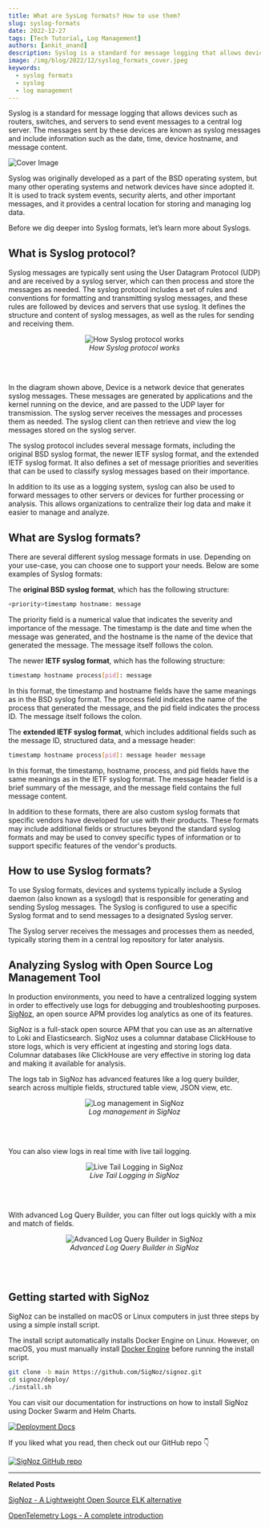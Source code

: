 ```yaml
---
title: What are SysLog formats? How to use them?
slug: syslog-formats
date: 2022-12-27
tags: [Tech Tutorial, Log Management]
authors: [ankit_anand]
description: Syslog is a standard for message logging that allows devices such as routers, switches, and servers to send event messages to a central log server. The messages sent by these devices are known as syslog messages and include information such as the date, time, device hostname, and message content...
image: /img/blog/2022/12/syslog_formats_cover.jpeg
keywords:
  - syslog formats
  - syslog
  - log management
---
```

<head>
  <link rel="canonical" href="https://signoz.io/blog/syslog-formats/"/>
</head>

Syslog is a standard for message logging that allows devices such as routers, switches, and servers to send event messages to a central log server. The messages sent by these devices are known as syslog messages and include information such as the date, time, device hostname, and message content.

<!--truncate-->

![Cover Image](/img/blog/2022/12/syslog_formats_cover.webp)

Syslog was originally developed as a part of the BSD operating system, but many other operating systems and network devices have since adopted it. It is used to track system events, security alerts, and other important messages, and it provides a central location for storing and managing log data.

Before we dig deeper into Syslog formats, let’s learn more about Syslogs.

## What is Syslog protocol?

Syslog messages are typically sent using the User Datagram Protocol (UDP) and are received by a syslog server, which can then process and store the messages as needed. The syslog protocol includes a set of rules and conventions for formatting and transmitting syslog messages, and these rules are followed by devices and servers that use syslog. It defines the structure and content of syslog messages, as well as the rules for sending and receiving them.

<figure data-zoomable align='center'>
    <img src="/img/blog/2022/12/syslog_server_client_1x.webp" alt="How Syslog protocol works"/>
    <figcaption><i>How Syslog protocol works</i></figcaption>
</figure>

<br></br>

In the diagram shown above, Device is a network device that generates syslog messages. These messages are generated by applications and the kernel running on the device, and are passed to the UDP layer for transmission. The syslog server receives the messages and processes them as needed. The syslog client can then retrieve and view the log messages stored on the syslog server.

The syslog protocol includes several message formats, including the original BSD syslog format, the newer IETF syslog format, and the extended IETF syslog format. It also defines a set of message priorities and severities that can be used to classify syslog messages based on their importance.

In addition to its use as a logging system, syslog can also be used to forward messages to other servers or devices for further processing or analysis. This allows organizations to centralize their log data and make it easier to manage and analyze.

## What are Syslog formats?

There are several different syslog message formats in use. Depending on your use-case, you can choose one to support your needs. Below are some examples of Syslog formats:

The **original BSD syslog format**, which has the following structure:

```bash
<priority>timestamp hostname: message
```

The priority field is a numerical value that indicates the severity and importance of the message. The timestamp is the date and time when the message was generated, and the hostname is the name of the device that generated the message. The message itself follows the colon.

The newer **IETF syslog format**, which has the following structure:

```bash
timestamp hostname process[pid]: message
```

In this format, the timestamp and hostname fields have the same meanings as in the BSD syslog format. The process field indicates the name of the process that generated the message, and the pid field indicates the process ID. The message itself follows the colon.

The **extended IETF syslog format**, which includes additional fields such as the message ID, structured data, and a message header:

```bash
timestamp hostname process[pid]: message header message
```

In this format, the timestamp, hostname, process, and pid fields have the same meanings as in the IETF syslog format. The message header field is a brief summary of the message, and the message field contains the full message content.

In addition to these formats, there are also custom syslog formats that specific vendors have developed for use with their products. These formats may include additional fields or structures beyond the standard syslog formats and may be used to convey specific types of information or to support specific features of the vendor's products.

## How to use Syslog formats?

To use Syslog formats, devices and systems typically include a Syslog daemon (also known as a syslogd) that is responsible for generating and sending Syslog messages. The Syslog is configured to use a specific Syslog format and to send messages to a designated Syslog server. 

The Syslog server receives the messages and processes them as needed, typically storing them in a central log repository for later analysis.

## Analyzing Syslog with Open Source Log Management Tool

In production environments, you need to  have a centralized logging system in order to effectively use logs for debugging and troubleshooting purposes. [SigNoz](https://signoz.io/), an open source APM provides log analytics as one of its features. 

SigNoz is a full-stack open source APM that you can use as an alternative to Loki and Elasticsearch. SigNoz uses a columnar database ClickHouse to store logs, which is very efficient at ingesting and storing logs data. Columnar databases like ClickHouse are very effective in storing log data and making it available for analysis.

The logs tab in SigNoz has advanced features like a log query builder, search across multiple fields, structured table view, JSON view, etc.

<figure data-zoomable align='center'>
    <img src="/img/blog/common/signoz_logs.webp" alt="Log management in SigNoz"/>
    <figcaption><i>Log management in SigNoz</i></figcaption>
</figure>

<br></br>

You can also view logs in real time with live tail logging.

<figure data-zoomable align='center'>
    <img src="/img/blog/2022/10/signoz_live_logs.webp" alt="Live Tail Logging in SigNoz"/>
    <figcaption><i>Live Tail Logging in SigNoz</i></figcaption>
</figure>

<br></br>

With advanced Log Query Builder, you can filter out logs quickly with a mix and match of fields.

<figure data-zoomable align='center'>
    <img src="/img/blog/2022/10/signoz_log_query_builder.webp" alt="Advanced Log Query Builder in SigNoz"/>
    <figcaption><i>Advanced Log Query Builder in SigNoz</i></figcaption>
</figure>

<br></br>

## Getting started with SigNoz

SigNoz can be installed on macOS or Linux computers in just three steps by using a simple install script.

The install script automatically installs Docker Engine on Linux. However, on macOS, you must manually install <a href = "https://docs.docker.com/engine/install/" rel="noopener noreferrer nofollow" target="_blank" >Docker Engine</a> before running the install script.

```bash
git clone -b main https://github.com/SigNoz/signoz.git
cd signoz/deploy/
./install.sh
```

You can visit our documentation for instructions on how to install SigNoz using Docker Swarm and Helm Charts.


[![Deployment Docs](/img/blog/common/deploy_docker_documentation.webp)](https://signoz.io/docs/install/)

If you liked what you read, then check out our GitHub repo 👇

[![SigNoz GitHub repo](/img/blog/common/signoz_github.webp)](https://github.com/SigNoz/signoz)

---

**Related Posts**

[SigNoz - A Lightweight Open Source ELK alternative](https://signoz.io/blog/elk-alternative-open-source/)

[OpenTelemetry Logs - A complete introduction](https://signoz.io/blog/opentelemetry-logs/)